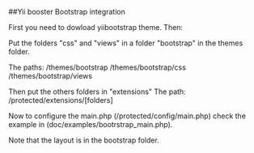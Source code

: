 ##Yii booster Bootstrap integration

First you need to dowload yiibootstrap theme. Then:

Put the folders "css" and "views" in a folder "bootstrap" in the themes folder.

The paths:
/themes/bootstrap
/themes/bootstrap/css
/themes/bootstrap/views

Then put the others folders in "extensions" 
The path:
/protected/extensions/[folders]

Now to configure the main.php (/protected/config/main.php) check the example in (doc/examples/bootrstrap_main.php).

Note that the layout is in the bootstrap folder.
